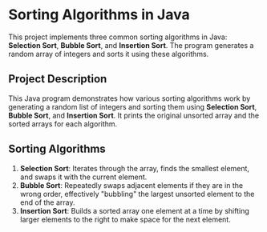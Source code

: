 # Sorting Algorithms in Java

This project implements three common sorting algorithms in Java: **Selection Sort**, **Bubble Sort**, and **Insertion Sort**. The program generates a random array of integers and sorts it using these algorithms. 

## Project Description

This Java program demonstrates how various sorting algorithms work by generating a random list of integers and sorting them using **Selection Sort**, **Bubble Sort**, and **Insertion Sort**. It prints the original unsorted array and the sorted arrays for each algorithm.

## Sorting Algorithms

1. **Selection Sort**: Iterates through the array, finds the smallest element, and swaps it with the current element.
2. **Bubble Sort**: Repeatedly swaps adjacent elements if they are in the wrong order, effectively "bubbling" the largest unsorted element to the end of the array.
3. **Insertion Sort**: Builds a sorted array one element at a time by shifting larger elements to the right to make space for the next element.


